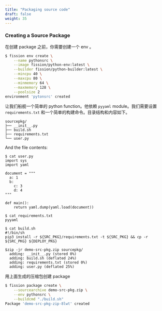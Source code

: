 ```yaml
---
title: "Packaging source code"
draft: false
weight: 35
---
```


### Creating a Source Package

在创建 package 之前，你需要创建一个 env 。

```bash
$ fission env create \
    --name pythonsrc \
    --image fission/python-env:latest \
    --builder fission/python-builder:latest \
    --mincpu 40 \
    --maxcpu 80 \
    --minmemory 64 \
    --maxmemory 128 \
    --poolsize 2
environment 'pytonsrc' created
```

 让我们船舰一个简单的 python function。他依赖 `pyyaml` module。我们需要设置 `requirements.txt` 和一个简单的构建命令。目录结构和内容如下。

```
sourcepkg/
├── __init__.py
├── build.sh
├── requirements.txt
└── user.py
```
And the file contents:
```
$ cat user.py 
import sys
import yaml

document = """
  a: 1
  b:
    c: 3
    d: 4
"""

def main():
    return yaml.dump(yaml.load(document))

$ cat requirements.txt 
pyyaml

$ cat build.sh 
#!/bin/sh
pip3 install -r ${SRC_PKG}/requirements.txt -t ${SRC_PKG} && cp -r ${SRC_PKG} ${DEPLOY_PKG}

$zip -jr demo-src-pkg.zip sourcepkg/
  adding: __init__.py (stored 0%)
  adding: build.sh (deflated 24%)
  adding: requirements.txt (stored 0%)
  adding: user.py (deflated 25%)
```

用上面生成的压缩包创建 package

```bash
$ fission package create \
    --sourcearchive demo-src-pkg.zip \
    --env pythonsrc \
    --buildcmd "./build.sh"
Package 'demo-src-pkg-zip-8lwt' created
```

